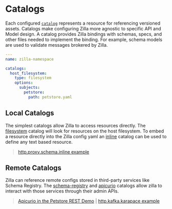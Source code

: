 # Catalogs

Each configured [`catalog`](../reference/config/overview.md#catalogs) represents a resource for referencing versioned assets. Catalogs make configuring Zilla more agnostic to specific API and Model design. A catalog provides Zilla bindings with schemas, specs, and other files needed to implement the binding. For example, schema models are used to validate messages brokered by Zilla.

```yaml
---
name: zilla-namespace

catalogs:
  host_filesystem:
    type: filesystem
    options:
      subjects:
        petstore:
          path: petstore.yaml
```

## Local Catalogs

The simplest catalogs allow Zilla to access resources directly. The [filesystem](../reference/config/catalogs/catalog-filesystem.md) catalog will look for resources on the host filesystem. To embed a resource directly into the Zilla config yaml an [inline](../reference/config/catalogs/catalog-inline.md) catalog can be used to define any text based resource.

> [http.proxy.schema.inline example](https://github.com/aklivity/zilla-examples/tree/main/http.proxy.schema.inline)

## Remote Catalogs

Zilla can reference remote configs stored in third-party services like Schema Registry. The [schema-registry](../reference/config/catalogs/catalog-schema-registry.md) and [apicurio](../reference/config/catalogs/catalog-apicurio.md) catalogs allow zilla to interact with those services through their admin APIs.

> [Apicurio in the Petstore REST Demo](https://github.com/aklivity/zilla-demos/tree/main/petstore) | [http.kafka.karapace example](https://github.com/aklivity/zilla-examples/tree/main/http.kafka.karapace)
